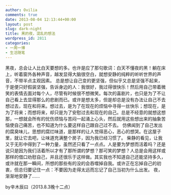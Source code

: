 ```yaml
---
author: Ovilia
comments: true
date: 2013-08-04 12:13:44+00:00
layout: post
slug: dark-night
title: 黑的夜，混乱的想法
wordpress_id: 2811
categories:
- 一周一博
- 生活随笔
---
```


黑夜，总会让人比白天要想的多。也许是应了那句歌词：白天不懂夜的黑！躺在床上，听着窗外各种声音，越发显得大脑很空白，就想安静的纯粹的听听世界的声音，不带半点主观因素。
总是想让自己变的更坚强，但似乎又总是坚强不起来，于是便只好假装坚强，告诉身边的人：我很好，我过得很快乐！然后用自己带着微笑的表情去面对每个人，尽管有时候很不想微笑。每次的喜剧片，也只是为了不让自己看上去显得那么的悲剧而已。或许是想太多，但是却总是没有办法让自己不去想过去，现在和将来。想过去，是为了在现在的烦恼中寻得一丝快乐；想现在，是为了将来；而想将来，却只是为了安慰过去和现在的自己。总是不经意的就想这想那，一想就会所有的忧伤烦恼与苦闷一起涌上心头，然后就用这些想出来的抽象苦恼使自己痛苦，也不知道为什么要这样自己跟自己过不去。
仿佛闻到了自己发出的腐臭味儿，思想的腐烂味道，是那样的让人觉得恶心，恶心的想哭。在这屋子里，就让它去吧，让味道充满整个房子，因为我已经习惯了。
柴静的看见，让我又于无形中得到了一种力量，虽然还只看了一点点。人是要为梦想而活着吗？还是说只是因为我们活着所以才有了那所谓的梦想？那可笑的梦想？人总是会用这样或那样的借口劝慰自己，并且还很乐于这样做。其实我也不知道自己还能坚持多久，或许就在那一瞬间，所想的那些有的没的会吞噬掉自我。或许正在忘掉自己的初衷，但总归要记住一点：不要因为走得太远而忘记了自己当初为什么出发。
夜，渐渐地安静了......

by辛木辰曰（2013.8.3晚十二点）

